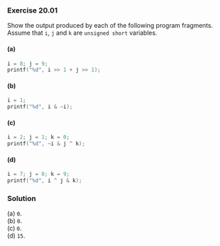 ### Exercise 20.01

Show the output produced by each of the following program fragments. Assume that
`i`, `j` and `k` are `unsigned short` variables.

#### (a)

```c
i = 8; j = 9;
printf("%d", i >> 1 + j >> 1);
```

#### (b)

```c
i = 1;
printf("%d", i & ~i);
```

#### (c)

```c
i = 2; j = 1; k = 0;
printf("%d", ~i & j ^ k);
```

#### (d)

```c
i = 7; j = 8; k = 9;
printf("%d", i ^ j & k);
```

### Solution

(a) `0`.  
(b) `0`.  
(c) `0`.  
(d) `15`.
